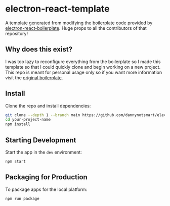 # electron-react-template

A template generated from modifying the boilerplate code provided by [electron-react-boilerplate](https://github.com/electron-react-boilerplate/electron-react-boilerplate). Huge props to all the contributors of that repository!

## Why does this exist?

I was too lazy to reconfigure everything from the boilerplate so I made this template so that I could quickly clone and begin working on a new project. This repo is meant for personal usage only so if you want more information visit the [original boilerplate](https://github.com/electron-react-boilerplate/electron-react-boilerplate).

## Install

Clone the repo and install dependencies:

```bash
git clone --depth 1 --branch main https://github.com/dannynotsmart/electron-react-template.git your-project-name
cd your-project-name
npm install
```

## Starting Development

Start the app in the `dev` environment:

```bash
npm start
```

## Packaging for Production

To package apps for the local platform:

```bash
npm run package
```
